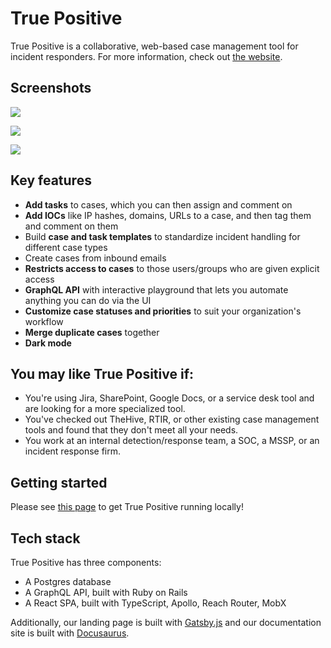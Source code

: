 # True Positive

True Positive is a collaborative, web-based case management tool for incident responders. For more information, check
out [the website](https://truepositive.app).

## Screenshots

![](https://storage.googleapis.com/tp_landing_page_videos/one_case.png)  

![](https://storage.googleapis.com/tp_landing_page_videos/list_of_case_templates.png)  

![](https://storage.googleapis.com/tp_landing_page_videos/query_me.png)

## Key features

- **Add tasks** to cases, which you can then assign and comment on
- **Add IOCs** like IP hashes, domains, URLs to a case, and then tag them and comment on them
- Build **case and task templates** to standardize incident handling for different case types
- Create cases from inbound emails
- **Restricts access to cases** to those users/groups who are given explicit access
- **GraphQL API** with interactive playground that lets you automate anything you can do via the UI
- **Customize case statuses and priorities** to suit your organization's workflow
- **Merge duplicate cases** together
- **Dark mode**

## You may like True Positive if:

- You're using Jira, SharePoint, Google Docs, or a service desk tool and are looking for a more specialized tool.
- You've checked out TheHive, RTIR, or other existing case management tools and found that they don't meet all your needs.
- You work at an internal detection/response team, a SOC, a MSSP, or an incident response firm.

## Getting started

Please see [this page](CONTRIBUTING.md) to get True Positive running locally!

## Tech stack

True Positive has three components:

- A Postgres database
- A GraphQL API, built with Ruby on Rails
- A React SPA, built with TypeScript, Apollo, Reach Router, MobX

Additionally, our landing page is built with [Gatsby.js](https://www.gatsbyjs.com/) and our documentation site is built
with [Docusaurus](https://docusaurus.io/).